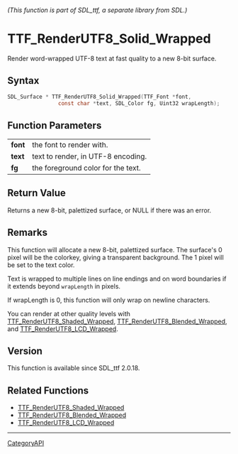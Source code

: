 ###### (This function is part of SDL_ttf, a separate library from SDL.)
# TTF_RenderUTF8_Solid_Wrapped

Render word-wrapped UTF-8 text at fast quality to a new 8-bit surface.

## Syntax

```c
SDL_Surface * TTF_RenderUTF8_Solid_Wrapped(TTF_Font *font,
                const char *text, SDL_Color fg, Uint32 wrapLength);

```

## Function Parameters

|              |                                    |
| ------------ | ---------------------------------- |
| **font**     | the font to render with.           |
| **text**     | text to render, in UTF-8 encoding. |
| **fg**       | the foreground color for the text. |

## Return Value

Returns a new 8-bit, palettized surface, or NULL if there was an error.

## Remarks

This function will allocate a new 8-bit, palettized surface. The surface's
0 pixel will be the colorkey, giving a transparent background. The 1 pixel
will be set to the text color.

Text is wrapped to multiple lines on line endings and on word boundaries if
it extends beyond `wrapLength` in pixels.

If wrapLength is 0, this function will only wrap on newline characters.

You can render at other quality levels with
[TTF_RenderUTF8_Shaded_Wrapped](TTF_RenderUTF8_Shaded_Wrapped.md),
[TTF_RenderUTF8_Blended_Wrapped](TTF_RenderUTF8_Blended_Wrapped.md), and
[TTF_RenderUTF8_LCD_Wrapped](TTF_RenderUTF8_LCD_Wrapped.md).

## Version

This function is available since SDL_ttf 2.0.18.

## Related Functions

* [TTF_RenderUTF8_Shaded_Wrapped](TTF_RenderUTF8_Shaded_Wrapped.md)
* [TTF_RenderUTF8_Blended_Wrapped](TTF_RenderUTF8_Blended_Wrapped.md)
* [TTF_RenderUTF8_LCD_Wrapped](TTF_RenderUTF8_LCD_Wrapped.md)

----
[CategoryAPI](CategoryAPI.md)

